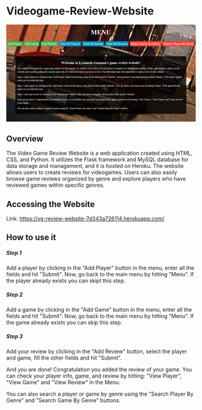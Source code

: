 # Videogame-Review-Website
![Project Screenshot](flask%20website.PNG)

## Overview
The Video Game Review Website is a web application created using HTML, CSS, and Python. It utilizes the Flask framework and MySQL database for data storage and management, and it is hosted on Heroku. The website allows users to create reviews for videogames. Users can also easily browse game reviews organized by genre and explore players who have reviewed games within specific genres.
## Accessing the Website
Link:  https://vg-review-website-7d343a726114.herokuapp.com/
## How to use it
##### Step 1
Add a player by clicking in the "Add Player" button in the menu, enter all the fields and hit "Submit". Now, go back to the main menu by hitting "Menu". If the player already exists you can skipt this step.
##### Step 2 
Add a game by clicking in the "Add Game" button in the menu, enter all the fields and hit "Submit". Now, go back to the main menu by hitting "Menu". If the game already exists you can skip this step.
##### Step 3
Add your review by clicking in the "Add Review" button, select the player and game, fill the other fields and hit "Submit".

And you are done! Congratulation you added the review of your game. You can check your player info, game, and review by hitting: "View Player", "View Game" and "View Review" in the Menu.

You can also search a player or game by genre using the "Search Player By Genre" and "Search Game By Genre" buttons.
